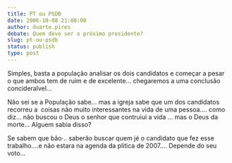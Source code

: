 ```yaml
---
title: PT ou PSDB
date: 2006-10-08 21:00:00
author: duarte.pires
debate: Quem deve ser o próximo presidente?
slug: pt-ou-psdb
status: publish 
type: post
---
```


Simples, basta a população analisar os dois candidatos e começar a
pesar o que ambos tem de ruim e de excelente... chegaremos a uma
conclusão concideralvel...  

  

Não sei se a População sabe... mas a igreja sabe que um dos candidatos
recorreu a  coisas não muito interessantes na vida de uma
pessoa.... como diz... não buscou o Deus o senhor que contruiui a vida
... mas o Deus da morte... Alguem sabia disso?  

  

Se sabem que bão·.. saberão buscar quem jé o candidato que fez esse
trabalho....e não estara na agenda da plitica de 2007.... Depende do
seu voto...  

  

